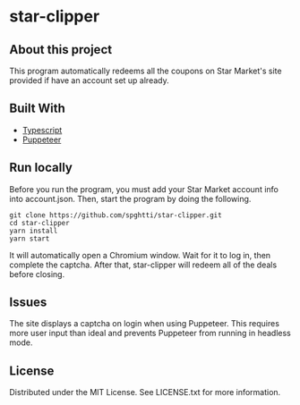 # star-clipper

## About this project

This program automatically redeems all the coupons on Star Market's site provided if have an account set up already.

## Built With

- [Typescript](https://www.typescriptlang.org/)
- [Puppeteer](https://pptr.dev/)

## Run locally

Before you run the program, you must add your Star Market account info into account.json. Then, start the program by doing the following.

```
git clone https://github.com/spghtti/star-clipper.git
cd star-clipper
yarn install
yarn start
```

It will automatically open a Chromium window. Wait for it to log in, then complete the captcha. After that, star-clipper will redeem all of the deals before closing.

## Issues

The site displays a captcha on login when using Puppeteer. This requires more user input than ideal and prevents Puppeteer from running in headless mode.

## License

Distributed under the MIT License. See LICENSE.txt for more information.
